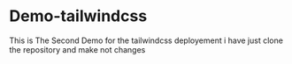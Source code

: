# Demo-tailwindcss
This is The Second Demo for the tailwindcss deployement
i have just clone the repository and make not changes
